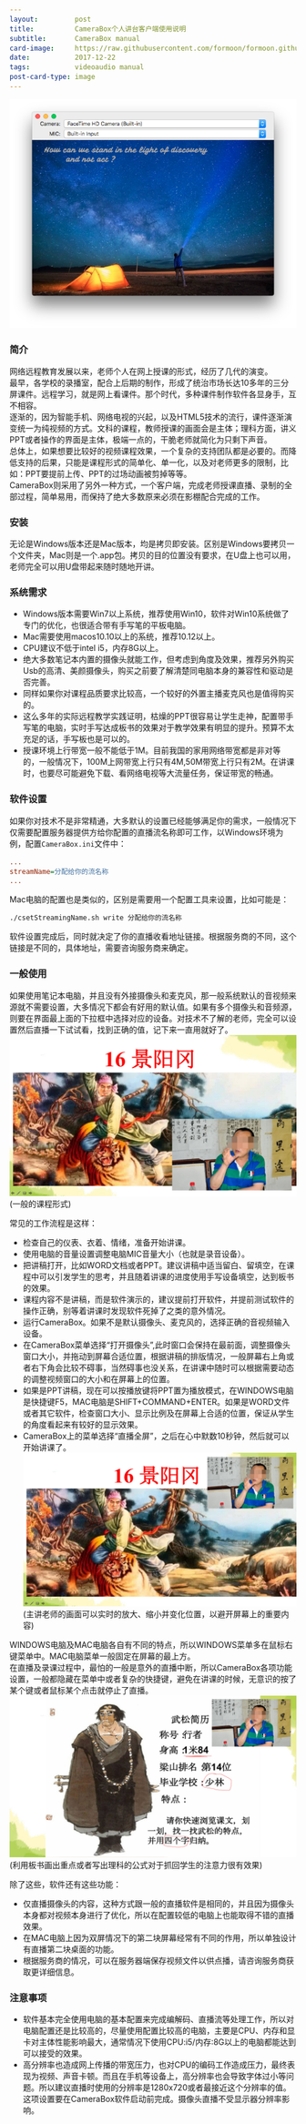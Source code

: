 ```yaml
---
layout:         post
title:          CameraBox个人讲台客户端使用说明
subtitle:       CameraBox manual
card-image:     https://raw.githubusercontent.com/formoon/formoon.github.io/master/attachments/201712/22/p0.png
date:           2017-12-22
tags:           videoaudio manual
post-card-type: image
---
```

![](https://raw.githubusercontent.com/formoon/formoon.github.io/master/attachments/201712/22/p0.png)

### 简介
网络远程教育发展以来，老师个人在网上授课的形式，经历了几代的演变。  
最早，各学校的录播室，配合上后期的制作，形成了统治市场长达10多年的三分屏课件。远程学习，就是网上看课件。那个时代，多种课件制作软件各显身手，互不相容。  
逐渐的，因为智能手机、网络电视的兴起，以及HTML5技术的流行，课件逐渐演变统一为纯视频的方式。文科的课程，教师授课的画面会是主体；理科方面，讲义PPT或者操作的界面是主体，极端一点的，干脆老师就简化为只剩下声音。  
总体上，如果想要比较好的视频课程效果，一个复杂的支持团队都是必要的。而降低支持的后果，只能是课程形式的简单化、单一化，以及对老师更多的限制，比如：PPT要提前上传、PPT的过场动画被剪掉等等。  
CameraBox则采用了另外一种方式，一个客户端，完成老师授课直播、录制的全部过程，简单易用，而保持了绝大多数原来必须在影棚配合完成的工作。  

### 安装
无论是Windows版本还是Mac版本，均是拷贝即安装。区别是Windows要拷贝一个文件夹，Mac则是一个.app包。拷贝的目的位置没有要求，在U盘上也可以用，老师完全可以用U盘带起来随时随地开讲。

### 系统需求
* Windows版本需要Win7以上系统，推荐使用Win10，软件对Win10系统做了专门的优化，也很适合带有手写笔的平板电脑。
* Mac需要使用macos10.10以上的系统，推荐10.12以上。
* CPU建议不低于intel i5，内存8G以上。
* 绝大多数笔记本内置的摄像头就能工作，但考虑到角度及效果，推荐另外购买Usb的高清、美颜摄像头，购买之前要了解清楚同电脑本身的兼容性和驱动是否完善。
* 同样如果你对课程品质要求比较高，一个较好的外置主播麦克风也是值得购买的。
* 这么多年的实际远程教学实践证明，枯燥的PPT很容易让学生走神，配置带手写笔的电脑，实时手写达成板书的效果对于教学效果有明显的提升。预算不太充足的话，手写板也是可以的。
* 授课环境上行带宽一般不能低于1M。目前我国的家用网络带宽都是非对等的，一般情况下，100M上网带宽上行只有4M,50M带宽上行只有2M。在讲课时，也要尽可能避免下载、看网络电视等大流量任务，保证带宽的畅通。

### 软件设置
如果你对技术不是非常精通，大多默认的设置已经能够满足你的需求，一般情况下仅需要配置服务器提供方给你配置的直播流名称即可工作，以Windows环境为例，配置`CameraBox.ini`文件中：
```ini
...
streamName=分配给你的流名称
...
```
Mac电脑的配置也是类似的，区别是需要用一个配置工具来设置，比如可能是：  
```bash
./csetStreamingName.sh write 分配给你的流名称
``` 
软件设置完成后，同时就决定了你的直播收看地址链接。根据服务商的不同，这个链接是不同的，具体地址，需要咨询服务商来确定。  

### 一般使用
如果使用笔记本电脑，并且没有外接摄像头和麦克风，那一般系统默认的音视频来源就不需要设置，大多情况下都会有好用的默认值。如果有多个摄像头和音频源，则要在界面最上面的下拉框中选择对应的设备。对技术不了解的老师，完全可以设置然后直播一下试试看，找到正确的值，记下来一直用就好了。  
![](https://raw.githubusercontent.com/formoon/formoon.github.io/master/attachments/201712/22/p1.jpg)(一般的课程形式)

常见的工作流程是这样：
* 检查自己的仪表、衣着、情绪，准备开始讲课。
* 使用电脑的音量设置调整电脑MIC音量大小（也就是录音设备）。
* 把讲稿打开，比如WORD文档或者PPT。建议讲稿中适当留白、留填空，在课程中可以引发学生的思考，并且随着讲课的进度使用手写设备填空，达到板书的效果。
* 课程内容不是讲稿，而是软件演示的，建议提前打开软件，并提前测试软件的操作正确，别等着讲课时发现软件死掉了之类的意外情况。
* 运行CameraBox。如果不是默认摄像头、麦克风的，选择正确的音视频输入设备。
* 在CameraBox菜单选择“打开摄像头”,此时窗口会保持在最前面，调整摄像头窗口大小，并拖动到屏幕合适位置，根据讲稿的排版情况，一般屏幕右上角或者右下角会比较不碍事，当然碍事也没关系，在讲课中随时可以根据需要动态的调整视频窗口的大小和在屏幕上的位置。
* 如果是PPT讲稿，现在可以按播放键将PPT置为播放模式，在WINDOWS电脑是快捷键F5，MAC电脑是SHIFT+COMMAND+ENTER。如果是WORD文件或者其它软件，检查窗口大小、显示比例及在屏幕上合适的位置，保证从学生的角度看起来有较好的显示效果。
* CameraBox上的菜单选择“直播全屏”，之后在心中默数10秒钟，然后就可以开始讲课了。
![](https://raw.githubusercontent.com/formoon/formoon.github.io/master/attachments/201712/22/p2.jpg)(主讲老师的画面可以实时的放大、缩小并变化位置，以避开屏幕上的重要内容)

WINDOWS电脑及MAC电脑各自有不同的特点，所以WINDOWS菜单多在鼠标右键菜单中。MAC电脑菜单一般固定在屏幕的最上方。  
在直播及录课过程中，最怕的一般是意外的直播中断，所以CameraBox各项功能设置，一般都隐藏在菜单中或者复杂的快捷键，避免在讲课的时候，无意识的按了某个键或者鼠标某个点击就停止了直播。  
![](https://raw.githubusercontent.com/formoon/formoon.github.io/master/attachments/201712/22/p3.jpg)(利用板书画出重点或者写出理科的公式对于抓回学生的注意力很有效果)

除了这些，软件还有这些功能：
* 仅直播摄像头的内容，这种方式跟一般的直播软件是相同的，并且因为摄像头本身都对视频本身进行了优化，所以在配置较低的电脑上也能取得不错的直播效果。
* 在MAC电脑上因为双屏情况下的第二块屏幕经常有不同的作用，所以单独设计有直播第二块桌面的功能。
* 根据服务商的情况，可以在服务器端保存视频文件以供点播，请咨询服务商获取更详细信息。

### 注意事项
* 软件基本完全使用电脑的基本配置来完成编解码、直播流等处理工作，所以对电脑配置还是比较高的，尽量使用配置比较高的电脑，主要是CPU、内存和显卡对主体性能影响最大，通常情况下使用CPU:i5/内存:8G以上的电脑都能达到可以接受的效果。
* 高分辨率也造成网上传播的带宽压力，也对CPU的编码工作造成压力，最终表现为视频、声音卡顿。而且在手机等设备上，高分辨率也会导致字体过小等问题。所以建议直播时使用的分辨率是1280x720或者最接近这个分辨率的值。这项设置要在CameraBox软件启动前完成。摄像头直播不受显示器分辨率影响。

